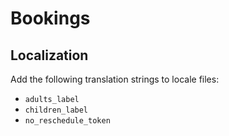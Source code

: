 # Bookings

## Localization

Add the following translation strings to locale files:

- `adults_label`
- `children_label`
- `no_reschedule_token`
